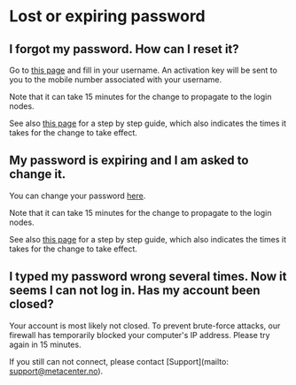 
# Lost or expiring password


## I forgot my password. How can I reset it?

Go to [this page](https://www.metacenter.no/user/reset/) and fill in your username.
An activation key will be sent to you to the mobile number associated with your username.

Note that it can take 15 minutes for the change to propagate to the login nodes.

See also [this page](https://www.sigma2.no/how-reset-passwords) for a step by step guide, which also indicates
the times it takes for the change to take effect.


## My password is expiring and I am asked to change it.

You can change your password [here](https://www.metacenter.no/user/password/).

Note that it can take 15 minutes for the change to propagate to the login nodes.

See also [this page](https://www.sigma2.no/how-reset-passwords) for a step by step guide, which also indicates
the times it takes for the change to take effect.


## I typed my password wrong several times. Now it seems I can not log in. Has my account been closed?

Your account is most likely not closed. To prevent brute-force attacks, our
firewall has temporarily blocked your computer's IP address. Please try again
in 15 minutes.

If you still can not connect, please contact
[Support](mailto: support@metacenter.no).
